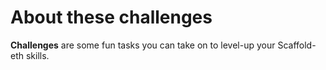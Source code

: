 # About these challenges

**Challenges** are some fun tasks you can take on to level-up your Scaffold-eth skills. 

